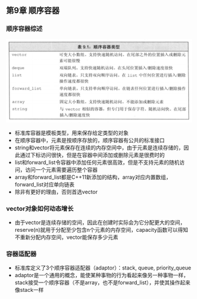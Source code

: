 ## 第9章 顺序容器

### 顺序容器综述
![](img/pic9-1.png)

* 标准库容器是模板类型，用来保存给定类型的对象
* 在顺序容器中，元素是按顺序存放的，顺序容器有公共的标准接口
* string和vector将元素保存在连续的内存空间中，由于元素是连续存储的，因此通过下标访问很快，但是在容器中间添加或删除元素是很费时的
* list和forward_list令容器中添加任何元素很高效，但是不支持元素的随机访问，访问一个元素需要遍历整个容器
* array和forward_list都是C++11新添加的结构，array对应内置数组，forward_list对应单向链表
* 除非有更好的理由，否则首选vector

### vector对象如何动态增长
* 由于vector是连续存储的空间，因此在创建时实际会为它分配更大的空间，reserve(n)就用于分配至少包含n个元素的内存空间，capacity函数可以得知不重新分配内存空间，vector能保存多少元素

### 容器适配器
* 标准库定义了3个顺序容器适配器（adaptor）：stack, queue, priority_queue
* adaptor是一个通用的概念，能使某种事物的行为看起来像另一种事物一样，stack接受一个顺序容器（不是array，也不是forward_list），并使其操作起来像stack一样
